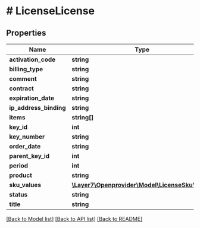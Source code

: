 # # LicenseLicense

## Properties

Name | Type | Description | Notes
------------ | ------------- | ------------- | -------------
**activation_code** | **string** |  | [optional]
**billing_type** | **string** |  | [optional]
**comment** | **string** |  | [optional]
**contract** | **string** |  | [optional]
**expiration_date** | **string** |  | [optional]
**ip_address_binding** | **string** |  | [optional]
**items** | **string[]** |  | [optional]
**key_id** | **int** |  | [optional]
**key_number** | **string** |  | [optional]
**order_date** | **string** |  | [optional]
**parent_key_id** | **int** |  | [optional]
**period** | **int** |  | [optional]
**product** | **string** |  | [optional]
**sku_values** | [**\Layer7\Openprovider\Model\LicenseSkuValues**](LicenseSkuValues.md) |  | [optional]
**status** | **string** |  | [optional]
**title** | **string** |  | [optional]

[[Back to Model list]](../../README.md#models) [[Back to API list]](../../README.md#endpoints) [[Back to README]](../../README.md)

